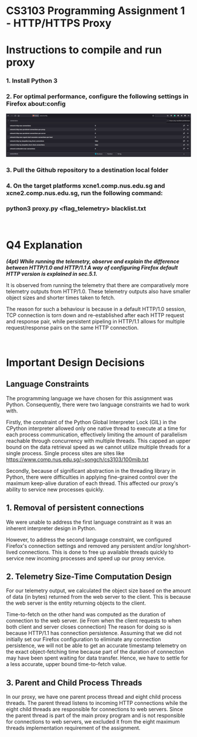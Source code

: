 # CS3103 Programming Assignment 1 - HTTP/HTTPS Proxy

# Instructions to compile and run proxy
### 1. Install Python 3
### 2. For optimal performance, configure the following settings in Firefox about:config
![](images/connections_config.png)
### 3. Pull the Github repository to a destination local folder
### 4. On the target platforms xcne1.comp.nus.edu.sg and xcne2.comp.nus.edu.sg, run the following command:

### **python3 proxy.py <port> <flag_telemetry> blacklist.txt**

</br>

# Q4 Explanation
***(4pt) While running the telemetry, observe and explain the difference between HTTP/1.0 and HTTP/1.1 A way of configuring Firefox default HTTP version is explained in sec.5.1.***

It is observed from running the telemetry that there are comparatively more telemetry outputs from HTTP/1.0. These telemetry outputs also have smaller object sizes and shorter times taken to fetch.

The reason for such a behaviour is because in a default HTTP/1.0 session, TCP connection is torn down and re-established after each HTTP request and response pair, while persistent pipeling in HTTP/1.1 allows for multiple request/response pairs on the same HTTP connection.

</br>

# Important Design Decisions

## Language Constraints

The programming language we have chosen for this assignment was Python. Consequently, there were two language constraints we had to work with. 

Firstly, the constraint of the Python Global Interpreter Lock (GIL) in the CPython interpreter allowed only one native thread to execute at a time for each process communication, effectively limiting the amount of parallelism reachable through concurrency with multiple threads. This capped an upper bound on the data retrieval speed as we cannot utilize multiple threads for a single process. Single process sites are sites like https://www.comp.nus.edu.sg/~songch/cs3103/100mib.txt

Secondly, because of significant abstraction in the threading library in Python, there were difficulties in applying fine-grained control over the maximum keep-alive duration of each thread. This affected our proxy's ability to service new processes quickly.

## 1. Removal of persistent connections
We were unable to address the first language constraint as it was an inherent interpreter design in Python.

However, to address the second language constraint, we configured Firefox's connection settings and removed any persistent and/or long/short-lived connections. This is done to free up available threads quickly to service new incoming processes and speed up our proxy service.

## 2. Telemetry Size-Time Computation Design
For our telemetry output, we calculated the object size based on the amount of data (in bytes) returned from the web server to the client. This is because the web server is the entity returning objects to the client. 

Time-to-fetch on the other hand was computed as the duration of connection to the web server. (ie From when the client requests to when both client and server closes connection) The reason for doing so is because HTTP/1.1 has connection persistence. Assuming that we did not initially set our Firefox configuration to eliminate any connection persistence, we will not be able to get an accurate timestamp telemetry on the exact object-fetching time because part of the duration of connection may have been spent waiting for data transfer. Hence, we have to settle for a less accurate, upper bound time-to-fetch value.

## 3. Parent and Child Process Threads
In our proxy, we have one parent process thread and eight child process threads. The parent thread listens to incoming HTTP connections while the eight child threads are responsible for connections to web servers. Since the parent thread is part of the main proxy program and is not responsible for connections to web servers, we excluded it from the eight maximum threads implementation requirement of the assignment.